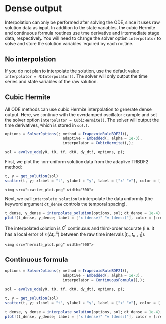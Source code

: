 
# Dense output

Interpolation can only be performed after solving the ODE, since it uses raw solution data as input.
In addition to the state variables, the cubic Hermite and continuous formula routines use time derivative and intermediate stage data, respectively. You will need to change the solver option `interpolator` to solve and store the solution variables required by each routine.

## No interpolation

If you do not plan to interpolate the solution, use the default value `interpolator = NoInterpolator()`. The solver will only output the time series and state variables of the raw solution.

## Cubic Hermite

All ODE methods can use cubic Hermite interpolation to generate dense output. Here, we continue with the overdamped oscillator example and set the solver option `interpolator = CubicHermite()`. The solver will output the time derivatives, which is stored in `sol.f`.

```julia
options = SolverOptions(; method = TrapezoidRuleBDF21(),
                          adaptive = Embedded(; alpha = 1e-3),
                          interpolator = CubicHermite(),);

sol = evolve_ode(y0, t0, tf, dt0, dy_dt!, options, p);
```

First, we plot the non-uniform solution data from the adaptive TRBDF2 method:

```julia
t, y = get_solution(sol)
scatter(t, y; xlabel = "t", ylabel = "y", label = ["x" "v"], color = [:red :blue], ms = 3)
```

```@raw html
<img src="scatter_plot.png" width="600">
```

Next, we call `interpolate_solution` to interpolate the data uniformly (the keyword argument `dt_dense` controls the temporal spacing).

```julia
t_dense, y_dense = interpolate_solution(options, sol; dt_dense = 1e-4);
plot!(t_dense, y_dense; label = ["x (dense)" "v (dense)"], color = [:red :blue])
```

The interpolated solution is $C^1$ continuous and third-order accurate (i.e. it has a local error of $\mathcal{O}(\Delta t_n^4)$ between the raw time intervals $[t_n, t_{n+1}]$).

```@raw html
<img src="hermite_plot.png" width="600">
```

## Continuous formula

```julia
options = SolverOptions(; method = TrapezoidRuleBDF21(),
                          adaptive = Embedded(; alpha = 1e-3),
                          interpolator = ContinuousFormula(),);

sol = evolve_ode(y0, t0, tf, dt0, dy_dt!, options, p);

t, y = get_solution(sol)
scatter(t, y; xlabel = "t", ylabel = "y", label = ["x" "v"], color = [:red :blue], ms = 3)
```

```julia
t_dense, y_dense = interpolate_solution(options, sol; dt_dense = 1e-4);
plot!(t_dense, y_dense; label = ["x (dense)" "v (dense)"], color = [:red :blue])
```